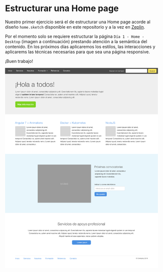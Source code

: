 # Estructurar una Home page

Nuestro primer ejercicio será el de estructurar una Home page acorde al diseño `home.sketch` disponible en este repositorio y a la vez en [Zeplin](https://app.zeplin.io/projects).

Por el momento solo se requiere estructurar la página `Día 1 - Home - Desktop` (imagen a continuación) prestando atención a la semántica del contenido. En los próximos días aplicaremos los estilos, las interacciones y aplicarems las técnicas necesarias para que sea una página responsive.

¡Buen trabajo!

![alt](images/home.png)